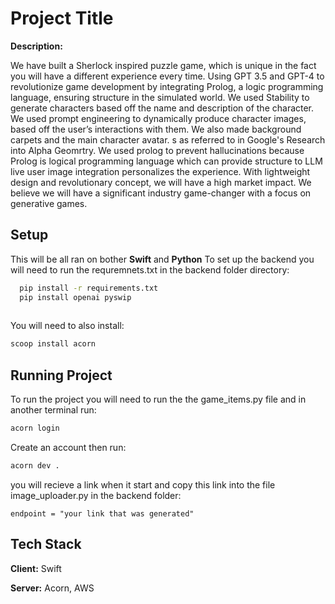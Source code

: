 
# Project Title

**Description:** 

We have built a Sherlock inspired puzzle game, which is unique in the fact you will have a different experience every time. Using GPT 3.5 and GPT-4 to revolutionize game development by integrating Prolog, a logic programming language, ensuring structure in the simulated world. We used Stability to generate characters based off the name and description of the character. We used prompt engineering to dynamically produce character images, based off the user’s interactions with them. We also made background carpets and the main character avatar. s as referred to in Google's Research into Alpha Geomrtry. We used prolog to prevent hallucinations because Prolog is logical programming language which can provide structure to LLM live user image integration personalizes the experience. With lightweight design and revolutionary concept, we will have a high market impact. We believe we will have a significant industry game-changer with a focus on generative games.


## Setup
This will be all ran on bother **Swift** and **Python**
To set up the backend you will need to run the requremnets.txt in the backend folder directory:

```bash
  pip install -r requirements.txt
  pip install openai pyswip
  
```

You will need to also install:

```bash
scoop install acorn
```

## Running Project

To run the project you will need to run the the game_items.py file and in another terminal run: 

```bash
acorn login
```
Create an account then run:

```bash
acorn dev .
```

you will recieve a link when it start and copy this link into the file image_uploader.py in the backend folder: 

```
endpoint = "your link that was generated"
```

## Tech Stack

**Client:** Swift

**Server:** Acorn, AWS



